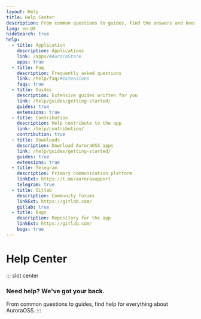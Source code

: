 ```yaml
---
layout: Help
title: Help Center
description: From common questions to guides, find the answers and know-hows you need here.
lang: en-US
hideSearch: true
help:
  - title: Application
    description: Applications
    link: /apps/#AuroraStore
    apps: true
  - title: Faq
    description: Frequently asked questions
    link: /help/faq/#extensions
    faqs: true
  - title: Guides
    description: Extensive guides written for you
    link: /help/guides/getting-started/
    guides: true
    extensions: true
  - title: Contribution
    description: Help contribute to the app
    link: /help/contribution/
    contribution: true
  - title: Downloads
    description: Download AuroraOSS apps
    link: /help/guides/getting-started/
    guides: true
    extensions: true
  - title: Telegram
    description: Primary communication platform
    linkExt: https://t.me/aurorasupport
    telegram: true
  - title: Gitlab
    description: Community forums
    linkExt: https://gitlab.com/
    gitlab: true
  - title: Bugs
    description: Repository for the app
    linkExt: https://gitlab.com/
    bugs: true
---
```


# Help Center

::: slot center

### Need help? We've got your back.

From common questions to guides, find help for everything about AuroraOSS.
:::
